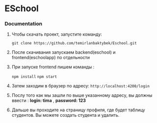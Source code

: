 
# ESchool


### Documentation

1. Чтобы скачать проект, запустите команду:

    ``git clone https://github.com/temirlanbaktybek/Eschool.git``


2. После скачивания запускаем backend(eschool) и frontend(eschoolapp) по отдельности
3. При запуске frontend пишем команды :

   ``npm install``
   ``npm start``
4. Затем заходим в браузер по адресу:
``http://localhost:4200/login``
5. Послу того как мы зашли по выше указанному адресу, вы должны ввести :
**login: tima** , 
  **password: 123**
  
6. Дальше вы проходите на страницу профиля, где будет таблицу студентов. Вы можете создать студента и удалить.

